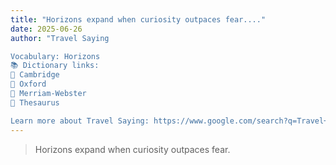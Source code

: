 ```yaml
---
title: "Horizons expand when curiosity outpaces fear...."
date: 2025-06-26
author: "Travel Saying

Vocabulary: Horizons
📚 Dictionary links:
🔹 Cambridge
🔹 Oxford
🔹 Merriam-Webster
🔹 Thesaurus

Learn more about Travel Saying: https://www.google.com/search?q=Travel+Saying"
---
```


> Horizons expand when curiosity outpaces fear.
